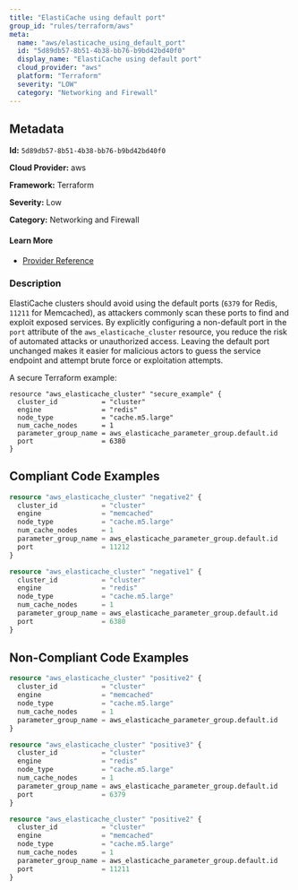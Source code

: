 ```yaml
---
title: "ElastiCache using default port"
group_id: "rules/terraform/aws"
meta:
  name: "aws/elasticache_using_default_port"
  id: "5d89db57-8b51-4b38-bb76-b9bd42bd40f0"
  display_name: "ElastiCache using default port"
  cloud_provider: "aws"
  platform: "Terraform"
  severity: "LOW"
  category: "Networking and Firewall"
---
```

## Metadata

**Id:** `5d89db57-8b51-4b38-bb76-b9bd42bd40f0`

**Cloud Provider:** aws

**Framework:** Terraform

**Severity:** Low

**Category:** Networking and Firewall

#### Learn More

 - [Provider Reference](https://registry.terraform.io/providers/hashicorp/aws/latest/docs/resources/elasticache_cluster#port)

### Description

 ElastiCache clusters should avoid using the default ports (`6379` for Redis, `11211` for Memcached), as attackers commonly scan these ports to find and exploit exposed services. By explicitly configuring a non-default port in the `port` attribute of the `aws_elasticache_cluster` resource, you reduce the risk of automated attacks or unauthorized access. Leaving the default port unchanged makes it easier for malicious actors to guess the service endpoint and attempt brute force or exploitation attempts.

A secure Terraform example:

```
resource "aws_elasticache_cluster" "secure_example" {
  cluster_id           = "cluster"
  engine               = "redis"
  node_type            = "cache.m5.large"
  num_cache_nodes      = 1
  parameter_group_name = aws_elasticache_parameter_group.default.id
  port                 = 6380
}
```


## Compliant Code Examples
```terraform
resource "aws_elasticache_cluster" "negative2" {
  cluster_id           = "cluster"
  engine               = "memcached"
  node_type            = "cache.m5.large"
  num_cache_nodes      = 1
  parameter_group_name = aws_elasticache_parameter_group.default.id
  port                 = 11212
}

```

```terraform
resource "aws_elasticache_cluster" "negative1" {
  cluster_id           = "cluster"
  engine               = "redis"
  node_type            = "cache.m5.large"
  num_cache_nodes      = 1
  parameter_group_name = aws_elasticache_parameter_group.default.id
  port                 = 6380
}

```
## Non-Compliant Code Examples
```terraform
resource "aws_elasticache_cluster" "positive2" {
  cluster_id           = "cluster"
  engine               = "memcached"
  node_type            = "cache.m5.large"
  num_cache_nodes      = 1
  parameter_group_name = aws_elasticache_parameter_group.default.id
}

```

```terraform
resource "aws_elasticache_cluster" "positive3" {
  cluster_id           = "cluster"
  engine               = "redis"
  node_type            = "cache.m5.large"
  num_cache_nodes      = 1
  parameter_group_name = aws_elasticache_parameter_group.default.id
  port                 = 6379
}

```

```terraform
resource "aws_elasticache_cluster" "positive2" {
  cluster_id           = "cluster"
  engine               = "memcached"
  node_type            = "cache.m5.large"
  num_cache_nodes      = 1
  parameter_group_name = aws_elasticache_parameter_group.default.id
  port                 = 11211
}

```